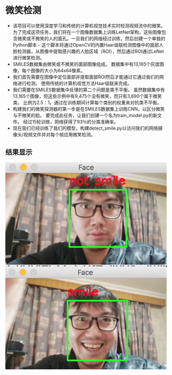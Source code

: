 # 微笑检测 <br/>
*  该项目可以使用深度学习和传统的计算机视觉技术实时检测视频流中的微笑。为了完成这项任务，我们将在一个图像数据集上训练LetNet架构，这些图像包含微笑或不微笑的人的面孔。一旦我们的网络经过训练，然后创建一个单独的Python脚本 - 这个脚本将通过OpenCV的内置Haar级联检测图像中的面部人脸检测器，从图像中提取感兴趣的人脸区域（ROI），然后通过ROI通过LeNet进行微笑检测。<br/>
*  SMILES数据集由微笑或不微笑的面部图像组成。 数据集中有13,165个灰度图像，每个图像的大小为64x64像素。<br/>
*  我们首先需要在图像中定位面部并提取面部ROI然后才能通过它通过我们的网络进行检测。 使用传统的计算机视觉方法Haar级联来完成。<br/>
*  我们需要在SMILES数据集中处理的第二个问题是类不平衡。 虽然数据集中有13,165个图像，但这些示例中有9,475个没有微笑，而只有3,690个属于微笑类。 比例为2.5：1。通过在训练期间计算每个类别的权重来对抗类不平衡。<br/>
*  构建我们的微笑探测器的第一步是在SMILES数据集上训练CNN，以区分微笑与不微笑的脸。 要完成此任务，让我们创建一个名为train_model.py的新文件。
经过15轮训练，网络获得了93％的分类准确率。<br/>
*  现在我们已经训练了我们的模型，构建detect_smile.py以访问我们的网络摄像头/视频文件并对每个帧应用微笑检测。
## 结果显示 <br/>
![](https://github.com/czwinner/DeepLearning/blob/master/Smile_Detection/results/result01.png)
![](https://github.com/czwinner/DeepLearning/blob/master/Smile_Detection/results/result02.png)
